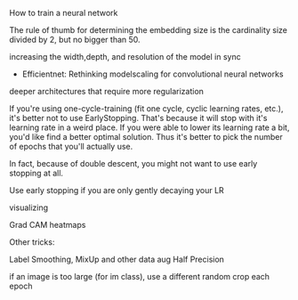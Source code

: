 


How to train a neural network

The rule of thumb for determining the embedding size is the cardinality size divided by 2, but no bigger than 50.





increasing the width,depth, and resolution of the model in sync
- Efficientnet: Rethinking modelscaling for convolutional neural networks



deeper architectures that require more regularization




If you're using one-cycle-training (fit one cycle, cyclic learning rates, etc.), it's better not to use EarlyStopping. That's because it will stop with it's learning rate in a weird place. If you were able to lower its learning rate a bit, you'd like find a better optimal solution. Thus it's better to pick the number of epochs that you'll actually use.

In fact, because of double descent, you might not want to use early stopping at all.



Use early stopping if you are only gently decaying your LR


visualizing

Grad CAM
heatmaps


Other tricks:


Label Smoothing,
MixUp and other data aug
Half Precision



if an image is too large (for im class), use a different random crop each epoch

